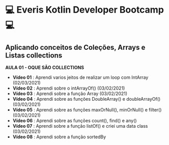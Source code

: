 # :computer: Everis Kotlin Developer Bootcamp:computer:
## Aplicando conceitos de Coleções, Arrays e Listas collections
**AULA 01 - OQUE SÃO COLLECTIONS**
- **Vídeo 01** : Aprendi varios jeitos de realizar um loop com IntArray (02/03/2021)
- **Vídeo 02** : Aprendi sobre o intArrayOf() (03/02/2021)
- **Vídeo 03** : Aprendi sobre a função Array (03/02/2021)
- **Vídeo 04** : Aprendi sobre as funções DoubleArray() e doubleArrayOf() (03/02/2021)
- **Vídeo 05** : Aprendi sobre as funções maxOrNull(), minOrNull() e filter() (03/02/2021)
- **Vídeo 06** : Aprendi sobre as funções count(), find() e any()
- **Vídeo 07** : Aprendi sobre a função listOf() e criei uma data class (03/02/2021)
- **Vídeo 08** : Aprendi sobre a função sortedBy